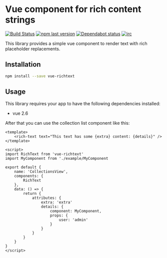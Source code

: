 # Vue component for rich content strings 

[![Build Status](https://img.shields.io/travis/juliushaertl/vue-richtext.svg?style=flat-square)](https://travis-ci.org/juliushaertl/vue-richtext) [![npm last version](https://img.shields.io/npm/v/vue-richtext.svg?style=flat-square)](https://www.npmjs.com/package/vue-richtext) [![Dependabot status](https://img.shields.io/badge/Dependabot-enabled-brightgreen.svg?longCache=true&style=flat-square&logo=dependabot)](https://dependabot.com) [![irc](https://img.shields.io/badge/IRC-%23nextcloud--dev%20on%20freenode-blue.svg?style=flat-square)](https://webchat.freenode.net/?channels=nextcloud-dev)

This library provides a simple vue component to render text with rich placeholder replacements.

## Installation

```sh
npm install --save vue-richtext
```


## Usage

This library requires your app to have the following dependencies installed:

- vue 2.6

After that you can use the collection list component like this:

```vue
<template>
	<rich-text text="This text has some {extra} content: {details}"	/>
</template>

<script>
import RichText from 'vue-richtext'
import MyComponent from './example/MyComponent

export default {
    name: 'CollectionsView',
    components: {
        RichText
    },
    data: () => {
        return {
            attributes: {
                extra: 'extra'
                details: {
                    component: MyComponent,
                    props: {
                        user: 'admin'
                    }
                }
            }
        }
    }
}
</script>
```
